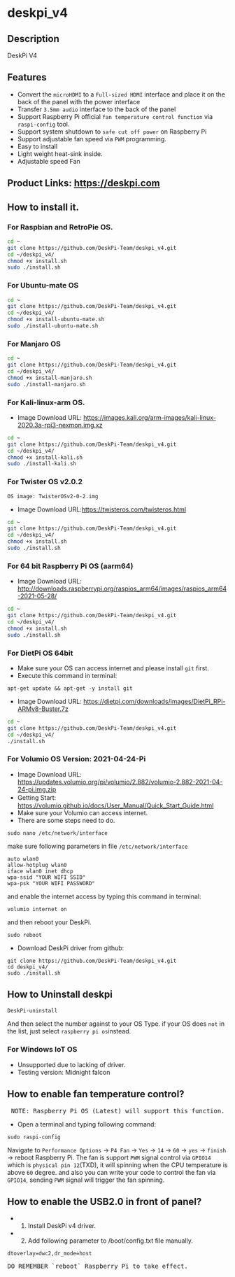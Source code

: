 # deskpi_v4
## Description 
DeskPi V4 
## Features
* Convert the `microHDMI` to a `Full-sized HDMI` interface and place it on the back of the panel with the power interface
* Transfer `3.5mm audio` interface to the back of the panel
* Support Raspberry Pi official `fan temperature control function` via `raspi-config` tool.
* Support system shutdown to `safe cut off power` on Raspberry Pi 
* Support adjustable fan speed via `PWM` programming.
* Easy to install 
* Light weight heat-sink inside.
* Adjustable speed Fan
## Product Links: https://deskpi.com
## How to install it.
### For Raspbian and RetroPie OS.
```bash
cd ~
git clone https://github.com/DeskPi-Team/deskpi_v4.git
cd ~/deskpi_v4/
chmod +x install.sh
sudo ./install.sh
```
### For Ubuntu-mate OS
```bash
cd ~
git clone https://github.com/DeskPi-Team/deskpi_v4.git
cd ~/deskpi_v4/
chmod +x install-ubuntu-mate.sh
sudo ./install-ubuntu-mate.sh
```
### For Manjaro OS
```bash
cd ~
git clone https://github.com/DeskPi-Team/deskpi_v4.git
cd ~/deskpi_v4/
chmod +x install-manjaro.sh
sudo ./install-manjaro.sh
```
### For Kali-linux-arm OS.
* Image Download URL: https://images.kali.org/arm-images/kali-linux-2020.3a-rpi3-nexmon.img.xz <br>
```bash
cd ~
git clone https://github.com/DeskPi-Team/deskpi_v4.git
cd ~/deskpi_v4/
chmod +x install-kali.sh
sudo ./install-kali.sh
```
### For Twister OS v2.0.2
`OS image: TwisterOSv2-0-2.img`
* Image Download URL:https://twisteros.com/twisteros.html <br>
```bash
cd ~
git clone https://github.com/DeskPi-Team/deskpi_v4.git
cd ~/deskpi_v4/
chmod +x install.sh
sudo ./install.sh
```
### For 64 bit Raspberry Pi OS (aarm64)
* Image Download URL: http://downloads.raspberrypi.org/raspios_arm64/images/raspios_arm64-2021-05-28/
```bash
cd ~
git clone https://github.com/DeskPi-Team/deskpi_v4.git
cd ~/deskpi_v4/
chmod +x install.sh
sudo ./install.sh
```
### For DietPi OS 64bit 
* Make sure your OS can access internet and please install `git` first.
* Execute this command in terminal:
```
apt-get update && apt-get -y install git 
```
* Image Download URL:  https://dietpi.com/downloads/images/DietPi_RPi-ARMv8-Buster.7z
```bash
cd ~
git clone https://github.com/DeskPi-Team/deskpi_v4.git
cd ~/deskpi_v4/
./install.sh
```
### For Volumio OS Version: 2021-04-24-Pi
* Image Download URL: https://updates.volumio.org/pi/volumio/2.882/volumio-2.882-2021-04-24-pi.img.zip
* Getting Start:　https://volumio.github.io/docs/User_Manual/Quick_Start_Guide.html
* Make sure your Volumio can access internet. 
* There are some steps need to do.
```
sudo nano /etc/network/interface
```
make sure following parameters in file `/etc/network/interface` 
```
auto wlan0 
allow-hotplug wlan0 
iface wlan0 inet dhcp
wpa-ssid "YOUR WIFI SSID"
wpa-psk "YOUR WIFI PASSWORD"
```
and enable the internet access by typing this command in terminal:
```
volumio internet on
```
and then reboot your DeskPi.
```
sudo reboot
```
* Download DeskPi driver from github:
```
git clone https://github.com/DeskPi-Team/deskpi_v4.git
cd deskpi_v4/
sudo ./install.sh
```
## How to Uninstall deskpi
```bash
DeskPi-uninstall 
```
And then select the number against to your OS Type. if your OS does `not` in the list, just select `raspberry pi os`instead. 
### For Windows IoT OS
* Unsupported due to lacking of driver.
* Testing version: Midnight falcon
## How to enable fan temperature control? 
<pre> NOTE: Raspberry Pi OS (Latest) will support this function.</pre>
* Open a terminal and typing following command:
```
sudo raspi-config 
```
Navigate to `Performance Options` -> `P4 Fan` -> `Yes` -> `14` -> `60` -> `yes` -> `finish` -> reboot Raspberry Pi.
The fan is support `PWM` signal control via `GPIO14` which is `physical pin 12`(TXD), it will spinning when the CPU temperature is above `60` degree.
and also you can write your code to control the fan via `GPIO14`, sending `PWM` signal will trigger the fan spinning.
## How to enable the USB2.0 in front of panel?
* 1. Install DeskPi v4 driver.
* 2. Add following parameter to /boot/config.txt file manually.
```
dtoverlay=dwc2,dr_mode=host
```
<pre>DO REMEMBER `reboot` Raspberry Pi to take effect.</pre>
